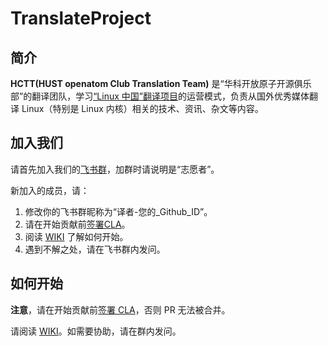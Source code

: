 # TranslateProject

## 简介

**HCTT(HUST openatom Club Translation Team)** 是“华科开放原子开源俱乐部”的翻译团队，学习[“Linux 中国”翻译项目](https://github.com/LCTT/TranslateProject)的运营模式，负责从国外优秀媒体翻译 Linux（特别是 Linux 内核）相关的技术、资讯、杂文等内容。

## 加入我们

请首先加入我们的[飞书群](https://applink.feishu.cn/client/chat/chatter/add_by_link?link_token=4e3g0475-2966-40c7-a713-3fcf43893a67)，加群时请说明是“志愿者”。

新加入的成员，请：

1. 修改你的飞书群昵称为“译者-您的_Github_ID”。
2. 请在开始贡献前[签署CLA](https://gitee.com/organizations/hust-open-atom-club/cla/hust_open_atom_club_cla)。
3. 阅读 [WIKI](https://gitee.com/hust-open-atom-club/translate-project/wikis) 了解如何开始。
4. 遇到不解之处，请在飞书群内发问。

## 如何开始

**注意**，请在开始贡献前[签署 CLA](https://gitee.com/organizations/hust-open-atom-club/cla/hust_open_atom_club_cla)，否则 PR 无法被合并。

请阅读 [WIKI](https://gitee.com/hust-open-atom-club/translate-project/wikis)。如需要协助，请在群内发问。
